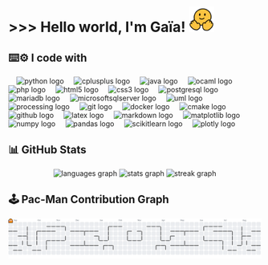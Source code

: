 <h1>
  >>> Hello world, I'm Gaïa! <img src="./img/welcome_emoji.gif" alt="Hey!" width="50" />
</h1>

###

<h2 align="left">
  ⌨️⚙️ I code with
</h2>

<div align="left">
  <!-- python -->
  <img width="12" />
  <img src="https://cdn.jsdelivr.net/gh/devicons/devicon/icons/python/python-original.svg" height="40" alt="python logo"  />
  <!-- cplusplus -->
  <img width="12" />
  <img src="https://cdn.jsdelivr.net/gh/devicons/devicon/icons/cplusplus/cplusplus-original.svg" height="40" alt="cplusplus logo"  />
  <!-- java -->
  <img width="12" />
  <img src="https://cdn.jsdelivr.net/gh/devicons/devicon/icons/java/java-original.svg" height="40" alt="java logo"  />
  <!-- ocaml -->
  <img width="12" />
  <img src="https://cdn.jsdelivr.net/gh/devicons/devicon/icons/ocaml/ocaml-original.svg" height="40" alt="ocaml logo"  />
  <!-- php -->
  <img width="12" />
  <img src="https://cdn.jsdelivr.net/gh/devicons/devicon/icons/php/php-original.svg" height="40" alt="php logo"  />
  <!-- html5 -->
  <img width="12" />
  <img src="https://cdn.jsdelivr.net/gh/devicons/devicon/icons/html5/html5-original.svg" height="40" alt="html5 logo"  />
  <!-- css3 -->
  <img width="12" />
  <img src="https://cdn.jsdelivr.net/gh/devicons/devicon/icons/css3/css3-original.svg" height="40" alt="css3 logo"  />
  <!-- postgresql -->
  <img width="12" />
  <img src="https://cdn.jsdelivr.net/gh/devicons/devicon/icons/postgresql/postgresql-original.svg" height="40" alt="postgresql logo"  />
  <img width="12" />
  <!-- mariadb -->
  <img src="https://cdn.jsdelivr.net/gh/devicons/devicon/icons/mariadb/mariadb-original.svg" height="40" alt="mariadb logo"  />
  <!-- microsoftsqlserver -->
  <img width="12" />
  <img src="https://cdn.jsdelivr.net/gh/devicons/devicon/icons/microsoftsqlserver/microsoftsqlserver-original.svg" height="40" alt="microsoftsqlserver logo"  />
  <img width="12" />
  <!-- uml -->
  <img src="https://cdn.jsdelivr.net/gh/devicons/devicon@latest/icons/unifiedmodelinglanguage/unifiedmodelinglanguage-original-wordmark.svg" height="40" alt="uml logo"  />
  <!-- processing -->
  <img width="12" />
  <img src="https://cdn.jsdelivr.net/gh/devicons/devicon/icons/processing/processing-original.svg" height="40" alt="processing logo"  />
  <img width="12" />
  <!-- git -->
  <img src="https://cdn.jsdelivr.net/gh/devicons/devicon/icons/git/git-original.svg" height="40" alt="git logo"  />
  <!-- docker -->
  <img width="12" />
  <img src="https://cdn.jsdelivr.net/gh/devicons/devicon/icons/docker/docker-original.svg" height="40" alt="docker logo"  />
  <img width="12" />
  <!-- cmake -->
  <img src="https://cdn.jsdelivr.net/gh/devicons/devicon/icons/cmake/cmake-original.svg" height="40" alt="cmake logo"  />
  <!-- github -->
  <img width="12" />
  <img src="https://cdn.jsdelivr.net/gh/devicons/devicon@latest/icons/github/github-original-wordmark.svg" height="40" alt="github logo"  />
  <!-- latex -->
  <img width="12" />
  <img src="https://cdn.jsdelivr.net/gh/devicons/devicon/icons/latex/latex-original.svg" height="40" alt="latex logo"  />
  <!-- markdown -->
  <img width="12" />
  <img src="https://cdn.jsdelivr.net/gh/devicons/devicon/icons/markdown/markdown-original.svg" height="40" alt="markdown logo"  />
  <!-- matplotlib -->
  <img width="12" />
  <img src="https://cdn.jsdelivr.net/gh/devicons/devicon/icons/matplotlib/matplotlib-original.svg" height="40" alt="matplotlib logo"  />
  <!-- numpy -->
  <img width="12" />
  <img src="https://cdn.jsdelivr.net/gh/devicons/devicon/icons/numpy/numpy-original.svg" height="40" alt="numpy logo"  />
  <!-- pandas -->
  <img width="12" />
  <img src="https://cdn.jsdelivr.net/gh/devicons/devicon/icons/pandas/pandas-original.svg" height="40" alt="pandas logo"  />
  <!-- scikitlearn -->
  <img width="12" />
  <img src="https://cdn.jsdelivr.net/gh/devicons/devicon@latest/icons/scikitlearn/scikitlearn-original.svg"  height="40" alt="scikitlearn logo"  />
  <!-- plotly -->
  <img width="12" />
  <img src="https://cdn.jsdelivr.net/gh/devicons/devicon/icons/plotly/plotly-original.svg" height="40" alt="plotly logo"  />
</div>

###

<h2 align="left">
  📊 GitHub Stats
</h2>

<div align="center">
  <img src="https://github-readme-stats.vercel.app/api/top-langs?username=lafilledepondy&locale=en&hide_title=false&layout=compact&card_width=320&langs_count=5&theme=dracula&hide_border=false&order=2" height="150" alt="languages graph"  />

  <img src="https://github-readme-stats.vercel.app/api?username=lafilledepondy&hide_title=false&hide_rank=false&show_icons=true&include_all_commits=true&count_private=true&disable_animations=false&theme=dracula&locale=en&hide_border=false&order=1" height="150" alt="stats graph"  />

  <img src="https://streak-stats.demolab.com?user=lafilledepondy&locale=en&mode=daily&theme=dracula&hide_border=false&border_radius=5&order=3" height="150" alt="streak graph"  />
</div>

###

###

<h2 align="left">
  🕹️ Pac-Man Contribution Graph
</h2>

<picture>
  <source media="(prefers-color-scheme: dark)" srcset="https://raw.githubusercontent.com/lafilledepondy/lafilledepondy/output/pacman-contribution-graph-dark.svg">
  <source media="(prefers-color-scheme: light)" srcset="https://raw.githubusercontent.com/lafilledepondy/lafilledepondy/output/pacman-contribution-graph.svg">
  <img alt="pacman contribution graph" src="https://raw.githubusercontent.com/lafilledepondy/lafilledepondy/output/pacman-contribution-graph.svg">
</picture>

###
